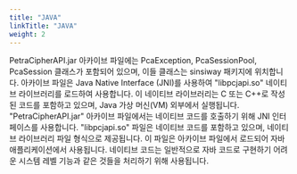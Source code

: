 ```yaml
---
title: "JAVA"
linkTitle: "JAVA"
weight: 2
---
```


PetraCipherAPI.jar 아카이브 파일에는 PcaException, PcaSessionPool, PcaSession 클래스가 포함되어 있으며, 이들 클래스는 sinsiway 패키지에 위치합니다. 아카이브 파일은 Java Native Interface (JNI)를 사용하여 "libpcjapi.so" 네이티브 라이브러리를 로드하여 사용합니다. 이 네이티브 라이브러리는 C 또는 C++로 작성된 코드를 포함하고 있으며, Java 가상 머신(VM) 외부에서 실행됩니다.
"PetraCipherAPI.jar" 아카이브 파일에서는 네이티브 코드를 호출하기 위해 JNI 인터페이스를 사용합니다.
"libpcjapi.so" 파일은 네이티브 코드를 포함하고 있으며, 네이티브 라이브러리 파일 형식으로 제공됩니다. 이 파일은 아카이브 파일에서 로드되어 자바 애플리케이션에서 사용됩니다. 네이티브 코드는 일반적으로 자바 코드로 구현하기 어려운 시스템 레벨 기능과 같은 것들을 처리하기 위해 사용됩니다.


